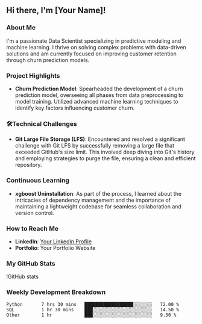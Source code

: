## Hi there, I'm [Your Name]! 

### About Me
I'm a passionate Data Scientist specializing in predictive modeling and machine learning. I thrive on solving complex problems with data-driven solutions and am currently focused on improving customer retention through churn prediction models.

### Project Highlights
- **Churn Prediction Model**: Spearheaded the development of a churn prediction model, overseeing all phases from data preprocessing to model training. Utilized advanced machine learning techniques to identify key factors influencing customer churn.

### 🛠Technical Challenges
- **Git Large File Storage (LFS)**: Encountered and resolved a significant challenge with Git LFS by successfully removing a large file that exceeded GitHub's size limit. This involved deep diving into Git's history and employing strategies to purge the file, ensuring a clean and efficient repository.

### Continuous Learning
- **xgboost Uninstallation**: As part of the process, I learned about the intricacies of dependency management and the importance of maintaining a lightweight codebase for seamless collaboration and version control.

### How to Reach Me
- **LinkedIn**: [Your LinkedIn Profile](https://www.linkedin.com/in/)
- **Portfolio**: Your Portfolio Website

### My GitHub Stats
!GitHub stats

### Weekly Development Breakdown
<!--START_SECTION:waka-->
```text
Python       7 hrs 30 mins   ██████████████████░░░░░░░   72.00 %
SQL          1 hr 30 mins    ███░░░░░░░░░░░░░░░░░░░░░░   14.50 %
Other        1 hr            ███░░░░░░░░░░░░░░░░░░░░░░   9.50 %
